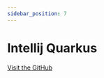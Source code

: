 ```yaml
---
sidebar_position: 7
---
```


# Intellij Quarkus

[Visit the GitHub](https://github.com/redhat-developer/intellij-quarkus)